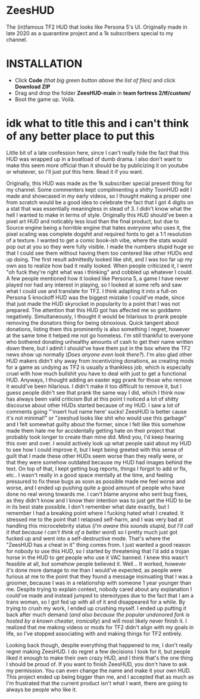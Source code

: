 # ZeesHUD
The (in)famous TF2 HUD that looks like Persona 5's UI.
Originally made in late 2020 as a quarantine project and a 1k subscribers special to my channel.


# INSTALLATION
- Click **Code** *(that big green button above the list of files)* and click **Download ZIP**
- Drag and drop the folder **ZeesHUD-main** in **team fortress 2/tf/custom/**
- Boot the game up. Voilà.






# idk what to title this and i can't think of any better place to put this
Little bit of a late confession here, since I can't really hide the fact that this HUD was wrapped up in a boatload of dumb drama. I also don't want to make this seem more official than it should be by publicizing it on youtube or whatever, so I'll just put this here. Read it if you want.

Originally, this HUD was made as the 1k subscriber special present thing for my channel. Some commenters kept compilmenting a shitty ToonHUD edit I made and showcased in my early videos, so I thought making a proper one from scratch would be a good idea to celebrate the fact that I got 4 digits on a stat that was essentially meaningless in stead of 3.
I didn't know what the hell I wanted to make in terms of style. Originally this HUD should've been a pixel art HUD and noticably less loud than the final product, but due to Source engine being a horrible engine that hates everyone who uses it, the pixel scaling was complete dogshit and required fonts to get a 1:1 resolution of a texture.
I wanted to get a comic book-ish vibe, where the stats would pop out at you so they were fully visible. I made the numbers stupid huge so that I could see them without having them too centered like other HUDs end up doing.
The first result admittedly looked like shit, and I was too far up my own ass to realize how bad it really looked. When people criticized it, I went "oh fuck they're right what was i thinking" and cobbled up whatever I could. A few people mentioned how it looked like Persona 5, a game I have never played nor had any interest in playing, so I looked at some refs and saw what I could use and translate for TF2.
I think adapting it into a full-on Persona 5 knockoff HUD was the biggest mistake I could've made, since that just made the HUD skyrocket in popularity to a point that I was not prepared. The attention that this HUD got has affected me so goddamn negatively.
Simultaneously, I thought it would be hilarious to prank people removing the donators thing for being obnoxious. 
Quick tangent about donations, listing them this prominently is also something I regret, however at the same time it helped me not go homeless. I'm still thankful to everyone who bothered donating unhealthy amounts of cash to get their name written down there, but I admit I should've have them put in the box where the TF2 news show up normally (*Does anyone even look there?*). I'm also glad other HUD makers didn't shy away from incentivizing donations, as creating mods for a game as undying as TF2 is usually a thankless job, which is especially cruel with how much bullshit you have to deal with just to get a functional HUD.
Anyways, I thought adding an easter egg prank for those who remove it would've been hilarious. I didn't make it too difficult to remove it, but I guess people didn't see that prank the same way I did, which I think now has always been valid criticism
But at this point I noticed a lot of shitty discourse about other HUDs started because of my HUD. I saw a lot of comments going "'insert hud name here' sucks! ZeesHUD is better cause it's not minimal!" or "zeeshud looks like shit who would use this garbage" and I felt somewhat guilty about the former, since I felt like this somehow made them hate me for accidentally getting hate on their project that probably took longer to create than mine did.
Mind you, I'd keep hearing this over and over. I would actively look up what people said about my HUD to see how I could improve it, but I kept being greeted with this sense of guilt that I made these other HUDs seem worse than they really were, or that they were somehow outdated because my HUD had images behind the text.
On top of that, I kept getting bug reports, things I forgot to add or fix, etc.. I wasn't really in a good space mentally at the time, and feeling pressured to fix these bugs as soon as possible made me feel worse and worse, and I ended up pushing quite a good amount of people who have done no real wrong towards me. I can't blame anyone who sent bug fixes, as they didn't know and I know their intention was to just get the HUD to be in its best state possible.
I don't remember what date exactly, but I remember I had a breaking point where I fucking hated what I created. It stressed me to the point that I relapsed self-harm, and I was very bad at handling this microcelebrity status (*I'm aware this sounds stupid, but I'll call it that because I can't think of a better word*) so I pretty much just got fucked up and went into a self-destructive mode. That's where the "ZeesHUD has a cheat in it" thing comes from. I just wanted a good reason for nobody to use this HUD, so I started by threatening that I'd add a trojan horse in the HUD to get people who use it VAC banned. I knew this wasn't feasible at all, but somehow people believed it.
Well... It worked, however it's done more damage to me than I would've expected, as people were furious at me to the point that they found a message insinuating that I was a groomer, because I was in a relationship with someone 1 year younger than me. Despite trying to explain context, nobody cared about any explanation I could've made and instead jumped to stereotypes due to the fact that I am a trans woman, so I got fed up with all of it and disappeared for a while. By trying to crush my work, I ended up crushing myself.
I ended up putting it back after much demand (*and also because the popular undonored fork is hosted by a known cheater, ironically*) and will most likely never finish it. I realized that me making videos or mods for TF2 didn't align with my goals in life, so I've stopped associating with and making things for TF2 entirely.

Looking back though, despite everything that happened to me, I don't really regret making ZeesHUD. I do regret a few decisions I took for it, but people liked it enough to make their own crazy HUD, and I think that's the one thing I should be proud of.
If you want to finish ZeesHUD, you don't have to ask my permission. You can even change the name and make it your own HUD. This project ended up being bigger than me, and I accepted that as much as I'm frustrated that the current product isn't what I want, there are going to always be people who like it.


